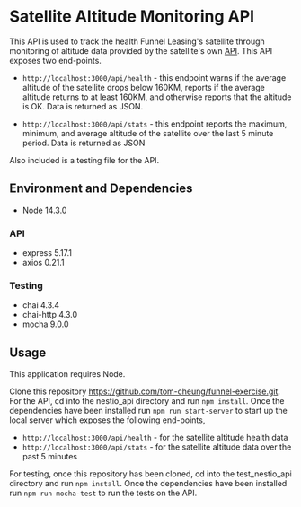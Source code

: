 # Satellite Altitude Monitoring API 

This API is used to track the health Funnel Leasing's satellite through monitoring of altitude data provided by the satellite's own [API](nestio.space/api/satellite/data). This API exposes two end-points. 

* `http://localhost:3000/api/health` - this endpoint warns if the average altitude of the satellite drops below 160KM, reports if the average altitude returns to at least 160KM, and otherwise reports that the altitude is OK. Data is returned as JSON. 


* `http://localhost:3000/api/stats` - this endpoint reports the maximum, minimum, and average altitude of the satellite over the last 5 minute period. Data is returned as JSON 

Also included is a testing file for the API. 

## Environment and Dependencies 

* Node 14.3.0

### API 

* express 5.17.1
* axios 0.21.1

### Testing 

* chai 4.3.4
* chai-http 4.3.0
* mocha 9.0.0

## Usage 

This application requires Node. 

Clone this repository https://github.com/tom-cheung/funnel-exercise.git. For the API, cd into the nestio_api directory and run `npm install`. Once the dependencies have been installed run `npm run start-server` to start up the local server which exposes the following end-points, 

* `http://localhost:3000/api/health` - for the satellite altitude health data  
* `http://localhost:3000/api/stats` - for the satellite altitude data over the past 5 minutes 

For testing, once this repository has been cloned, cd into the test_nestio_api directory and run `npm install`. Once the dependencies have been installed run `npm run mocha-test` to run the tests on the API. 

